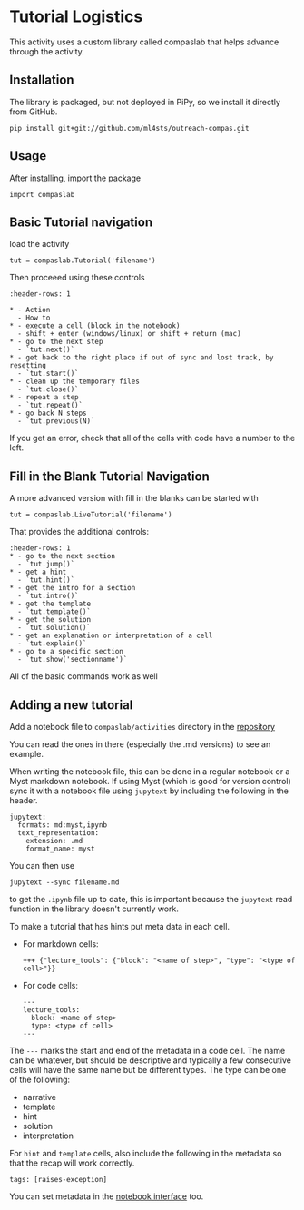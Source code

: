 # Tutorial Logistics

This activity uses a custom library called compaslab that helps advance through
the activity.

## Installation

The library is packaged, but not deployed in PiPy, so we install it directly from
GitHub.

```
pip install git+git://github.com/ml4sts/outreach-compas.git
```

## Usage
After installing, import the package
```
import compaslab
```


## Basic Tutorial navigation



load the activity
```
tut = compaslab.Tutorial('filename')
```

Then proceeed using these controls

```{list-table}
:header-rows: 1

* - Action
  - How to
* - execute a cell (block in the notebook)
  - shift + enter (windows/linux) or shift + return (mac)
* - go to the next step
  - `tut.next()`
* - get back to the right place if out of sync and lost track, by resetting
  - `tut.start()`
* - clean up the temporary files
  - `tut.close()`
* - repeat a step
  - `tut.repeat()`
* - go back N steps
  - `tut.previous(N)`
```

If you get an error, check that all of the cells with code have a number to the left.

## Fill in the Blank Tutorial Navigation
A more advanced version with fill in the blanks can be started with

```
tut = compaslab.LiveTutorial('filename')
```

That provides the additional controls:
```{list-table}
:header-rows: 1
* - go to the next section
  - `tut.jump()`
* - get a hint
  - `tut.hint()`
* - get the intro for a section
  - `tut.intro()`
* - get the template
  - `tut.template()`
* - get the solution
  - `tut.solution()`
* - get an explanation or interpretation of a cell
  - `tut.explain()`
* - go to a specific section
  - `tut.show('sectionname')`
```
All of the basic commands work as well


## Adding a new tutorial

Add a notebook file to `compaslab/activities` directory in the [repository](https://github.com/ml4sts/outreach-compas)

You can read the ones in there (especially the .md versions) to see an example.

When writing the notebook file, this can be done in a regular notebook or a Myst
markdown notebook.  If using Myst (which is good for version control) sync it with
a notebook file using `jupytext` by including the following in the header.

```
jupytext:
  formats: md:myst,ipynb
  text_representation:
    extension: .md
    format_name: myst
```

You can then use
```
jupytext --sync filename.md
```
to get the `.ipynb` file up to date, this is important because the `jupytext`
read function in the library doesn't currently work.

To make a tutorial that has hints put meta data in each cell.  

- For markdown cells:

     ```
     +++ {"lecture_tools": {"block": "<name of step>", "type": "<type of cell>"}}
     ```
- For code cells:

    ```
    ---
    lecture_tools:
      block: <name of step>
      type: <type of cell>
    ---
    ```

The `---` marks the start and end of the metadata in a code cell.
The name can be whatever, but should be descriptive and typically a few
consecutive cells will have the same name but be different types.
The type can be one of the following:
- narrative
- template
- hint
- solution
- interpretation

For `hint` and `template` cells, also include the following  in the metadata so
that the recap will work correctly.

```
tags: [raises-exception]
```

You can set metadata in the [notebook interface](https://jupyterbook.org/content/metadata.html#adding-tags-using-notebook-interfaces) too.
